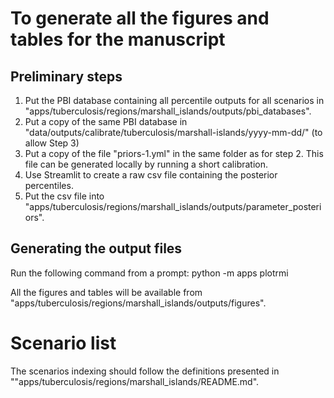 # To generate all the figures and tables for the manuscript

## Preliminary steps
1. Put the PBI database containing all percentile outputs for all scenarios in "apps/tuberculosis/regions/marshall_islands/outputs/pbi_databases". 
2. Put a copy of the same PBI database in "data/outputs/calibrate/tuberculosis/marshall-islands/yyyy-mm-dd/" (to allow Step 3)
3. Put a copy of the file "priors-1.yml" in the same folder as for step 2. This file can be generated locally by running a short calibration.
4. Use Streamlit to create a raw csv file containing the posterior percentiles.
5. Put the csv file into "apps/tuberculosis/regions/marshall_islands/outputs/parameter_posteriors".


## Generating the output files
Run the following command from a prompt: python -m apps plotrmi

All the figures and tables will be available from "apps/tuberculosis/regions/marshall_islands/outputs/figures". 

# Scenario list
The scenarios indexing should follow the definitions presented in ""apps/tuberculosis/regions/marshall_islands/README.md".

